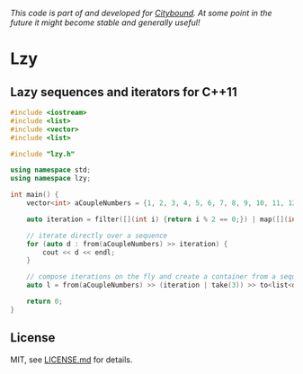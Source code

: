 *This code is part of and developed for [Citybound](http://cityboundsim.com).
At some point in the future it might become stable and generally useful!*

# Lzy

## Lazy sequences and iterators for C++11


```c++
#include <iostream>
#include <list>
#include <vector>
#include <list>

#include "lzy.h"

using namespace std;
using namespace lzy;

int main() {
    vector<int> aCoupleNumbers = {1, 2, 3, 4, 5, 6, 7, 8, 9, 10, 11, 12};

    auto iteration = filter([](int i) {return i % 2 == 0;}) | map([](int i) {return i * 1.1;});

    // iterate directly over a sequence
    for (auto d : from(aCoupleNumbers) >> iteration) {
        cout << d << endl;
    }

    // compose iterations on the fly and create a container from a sequence
    auto l = from(aCoupleNumbers) >> (iteration | take(3)) >> to<list<double>>();

    return 0;
}
```

## License

MIT, see [LICENSE.md](LICENSE.md) for details.